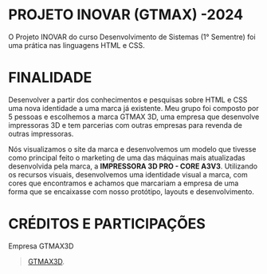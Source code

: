 # PROJETO INOVAR (GTMAX) -2024
O Projeto INOVAR do curso Desenvolvimento de Sistemas (1° Sementre) foi uma prática nas linguagens HTML e CSS.

# FINALIDADE
Desenvolver a partir dos conhecimentos e pesquisas sobre HTML e CSS uma nova identidade a uma marca já existente.
Meu grupo foi composto por 5 pessoas e escolhemos a marca GTMAX 3D, uma empresa que desenvolve impressoras 3D e tem parcerias com outras empresas para revenda de outras impressoras.

Nós visualizamos o site da marca e desenvolvemos um modelo que tivesse como principal feito o marketing de uma das máquinas mais atualizadas desenvolvida pela marca, a **IMPRESSORA 3D PRO - CORE A3V3**. 
Utilizando os recursos visuais, desenvolvemos uma identidade visual a marca, com cores que encontramos e achamos que marcariam a empresa de uma forma que se encaixasse com nosso protótipo, layouts e desenvolvimento.

# CRÉDITOS E PARTICIPAÇÕES

Empresa GTMAX3D
> [GTMAX3D](https://www.gtmax3d.com.br/).


